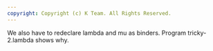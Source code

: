 ```yaml
---
copyright: Copyright (c) K Team. All Rights Reserved.
---
```


We also have to redeclare lambda and mu as binders.  Program
tricky-2.lambda shows why.
